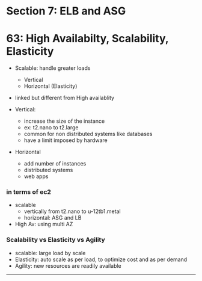 # Section 7: ELB and ASG

# 63: High Availabilty, Scalability, Elasticity
- Scalable: handle greater loads
  - Vertical
  - Horizontal (Elasticity)
- linked but different from High availablity

- Vertical:
  - increase the size of the instance
  - ex: t2.nano to t2.large
  - common for non distributed systems like databases
  - have a limit imposed by hardware

- Horizontal
  - add number of instances
  - distributed systems
  - web apps

### in terms of ec2
- scalable
  - vertically from t2.nano to u-12tb1.metal
  - horizontal: ASG and LB
- High Av: using multi AZ

### Scalability vs Elasticity vs Agility
- scalable: large load by scale
- Elasticity: auto scale as per load, to optimize cost and as per demand
- Agility: new resources are readily available

--- 

